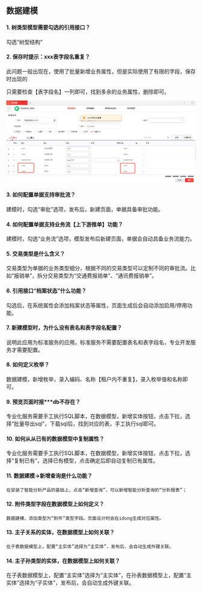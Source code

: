 ## 数据建模

#### 1. 树类型模型需要勾选的引用接口？

   勾选“树型结构”

   

#### 2. 保存时提示：xxx表字段名重复？

   此问题一般出现在，使用了批量新增业务属性，但是实际使用了有限的字段，保存时出现的

   只需要检查【表字段名】一列即可，找到多余的业务属性，删除即可。

   ![image-20201221160813497](/image/重复.png)

#### 3. 如何配置单据支持审批流？

   建模时，勾选“审批”选项，发布后，新建页面，单据具备审批功能。

   

#### 4. 如何配置单据支持业务流【上下游推单】功能？

   建模时，勾选“业务流”选项，模型发布后新建页面，单据会自动具备业务流能力。

   

#### 5. 交易类型是什么含义？

   交易类型为单据的业务类型细分，根据不同的交易类型可以定制不同的审批流。比如“报销单”，拆分交易类型为“交通费报销单”、“通讯费报销单”。

   

#### 6. 引用接口“档案状态”什么功能？

   勾选后，在系统属性会添加档案状态等属性，页面生成后会自动添加启用/停用功能。

   

#### 7. 新建模型时，为什么没有表名和表字段名配置？

   说明此应用为标准服务的应用。标准服务不需要配置表名和表字段名，专业开发服务才需要配置。

   

#### 8. 如何定义枚举？

   数据建模，新增枚举，录入编码、名称【租户内不重复】，录入枚举值和名称即可。

   

#### 9. 预览页面时报***db不存在？

   专业化服务需要手工执行SQL脚本，在数据模型，新增实体按钮，点击下拉，选择“批量导出sql”，下载sql后，找到对应的表，手工执行sql即可。

   

#### 10. 如何从从已有的数据模型中复制属性？

 专业化服务需要手工执行SQL脚本，在数据模型，新增实体按钮，点击下拉，选择“复制已有”，选择已有模型，点击确定后即自动复制已有属性。

    

#### 11. 数据建模->新增查询是什么功能？

    在安装了智能分析产品的基础上，点击“新增查询”，可以新增智能分析查询的“分析报表”；

    

#### 12. 附件类型字段在数据模型上如何定义？

    数据建模，添加类型为“附件”类型字段。页面设计时会在idong生成对应属性。

    

#### 13. 主子关系的实体，在数据模型上如何关联？

    在子表数据模型上，配置“主实体”选择为“主实体”，发布后，会自动生成外键关联。

    

#### 14. 主子孙类型的实体，在数据模型上如何关联？

 在子表数据模型上，配置“主实体”选择为“主实体”，在孙表数据模型上，配置“主实体”选择为“子实体”，发布后，会自动生成外键关联。

    

    

